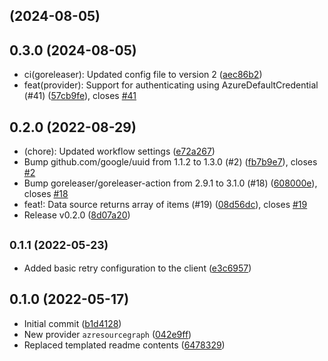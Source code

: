 ##  (2024-08-05)

## 0.3.0 (2024-08-05)

* ci(goreleaser): Updated config file to version 2 ([aec86b2](https://github.com/tiwood/terraform-provider-azresourcegraph/commit/aec86b2))
* feat(provider): Support for authenticating using AzureDefaultCredential (#41) ([57cb9fe](https://github.com/tiwood/terraform-provider-azresourcegraph/commit/57cb9fe)), closes [#41](https://github.com/tiwood/terraform-provider-azresourcegraph/issues/41)

## 0.2.0 (2022-08-29)

* (chore): Updated workflow settings ([e72a267](https://github.com/tiwood/terraform-provider-azresourcegraph/commit/e72a267))
* Bump github.com/google/uuid from 1.1.2 to 1.3.0 (#2) ([fb7b9e7](https://github.com/tiwood/terraform-provider-azresourcegraph/commit/fb7b9e7)), closes [#2](https://github.com/tiwood/terraform-provider-azresourcegraph/issues/2)
* Bump goreleaser/goreleaser-action from 2.9.1 to 3.1.0 (#18) ([608000e](https://github.com/tiwood/terraform-provider-azresourcegraph/commit/608000e)), closes [#18](https://github.com/tiwood/terraform-provider-azresourcegraph/issues/18)
* feat!: Data source returns array of items (#19) ([08d56dc](https://github.com/tiwood/terraform-provider-azresourcegraph/commit/08d56dc)), closes [#19](https://github.com/tiwood/terraform-provider-azresourcegraph/issues/19)
* Release v0.2.0 ([8d07a20](https://github.com/tiwood/terraform-provider-azresourcegraph/commit/8d07a20))

## <small>0.1.1 (2022-05-23)</small>

* Added basic retry configuration to the client ([e3c6957](https://github.com/tiwood/terraform-provider-azresourcegraph/commit/e3c6957))

## 0.1.0 (2022-05-17)

* Initial commit ([b1d4128](https://github.com/tiwood/terraform-provider-azresourcegraph/commit/b1d4128))
* New provider `azresourcegraph` ([042e9ff](https://github.com/tiwood/terraform-provider-azresourcegraph/commit/042e9ff))
* Replaced templated readme contents ([6478329](https://github.com/tiwood/terraform-provider-azresourcegraph/commit/6478329))
